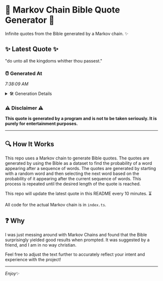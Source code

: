 # 📖 Markov Chain Bible Quote Generator 📖

Infinite quotes from the Bible generated by a Markov chain. ✨

## ✨ Latest Quote ✨
"do unto all the kingdoms whither thou passest."

### ⏰ Generated At
*7:38:09 AM*

<details>
    <summary>🛠️ Generation Details</summary>
    <p>
        <strong>🌱 Seed:</strong> do<br>
        <strong>🔄 Iterations:</strong> 7<br>
        <strong>📜 Context History:</strong><br>[ do ]: unto<br>[ do, unto ]: all<br>[ do, unto, all ]: the<br>[ do, unto, all, the ]: kingdoms<br>[ do, unto, all, the, kingdoms ]: whither<br>[ do, unto, all, the, kingdoms, whither ]: thou<br>[ unto, all, the, kingdoms, whither, thou ]: passest.<br>
    </p>
</details>

### ⚠️ Disclaimer ⚠️
**This quote is generated by a program and is not to be taken seriously. It is purely for entertainment purposes.**

---

## 🔍 How It Works

This repo uses a Markov chain to generate Bible quotes. The quotes are generated by using the Bible as a dataset to find the probability of a word appearing after a sequence of words. The quotes are generated by starting with a random word and then selecting the next word based on the probability of it appearing after the current sequence of words. This process is repeated until the desired length of the quote is reached.

This repo will update the latest quote in this README every 10 minutes. ⏳

All code for the actual Markov chain is in `index.ts`.

## ❓ Why

I was just messing around with Markov Chains and found that the Bible surprisingly yielded good results when prompted. 
It was suggested by a friend, and I am in no way christian.

Feel free to adjust the text further to accurately reflect your intent and experience with the project!

---

*Enjoy*✨
